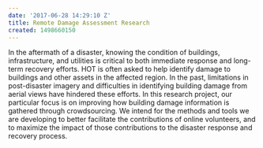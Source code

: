 ```yaml
---
date: '2017-06-28 14:29:10 Z'
title: Remote Damage Assessment Research
created: 1498660150
---
```

<p>In the aftermath of a disaster, knowing the condition of buildings, infrastructure, and utilities is critical to both immediate response and long-term recovery efforts. HOT is often asked to help identify damage to buildings and other assets in the affected region. In the past, limitations in post-disaster imagery and difficulties in identifying building damage from aerial views have hindered these efforts. In this research project, our particular focus is on improving how building damage information is gathered through crowdsourcing. We intend for the methods and tools we are developing to better facilitate the contributions of online volunteers, and to maximize the impact of those contributions to the disaster response and recovery process.&nbsp;</p>
